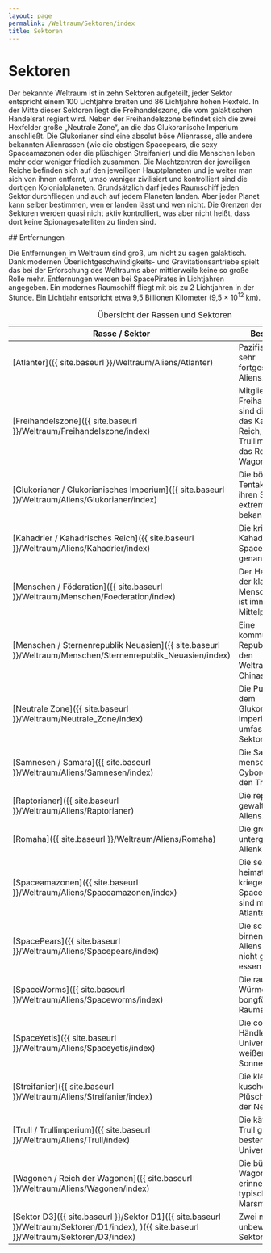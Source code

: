 ```yaml
---
layout: page
permalink: /Weltraum/Sektoren/index
title: Sektoren
---
```



# Sektoren


Der bekannte Weltraum ist in zehn Sektoren aufgeteilt, jeder Sektor entspricht einem 100 Lichtjahre breiten und 86 Lichtjahre hohen Hexfeld. In der Mitte dieser Sektoren liegt die Freihandelszone, die vom galaktischen Handelsrat regiert wird. Neben der Freihandelszone befindet sich die zwei Hexfelder große „Neutrale Zone“, an die das Glukoranische Imperium anschließt. Die Glukorianer sind eine absolut böse Alienrasse, alle andere bekannten Alienrassen (wie die obstigen Spacepears, die sexy Spaceamazonen oder die plüschigen Streifanier) und die Menschen leben mehr oder weniger friedlich zusammen. Die Machtzentren der jeweiligen Reiche befinden sich auf den jeweiligen Hauptplaneten und je weiter man sich von ihnen entfernt, umso weniger zivilisiert und kontrolliert sind die dortigen Kolonialplaneten. Grundsätzlich darf jedes Raumschiff jeden Sektor durchfliegen und auch auf jedem Planeten landen. Aber jeder Planet kann selber bestimmen, wen er landen lässt und wen nicht. Die Grenzen der Sektoren werden quasi nicht aktiv kontrolliert, was aber nicht heißt, dass dort keine Spionagesatelliten zu finden sind.


<aside>
<div class="hinweis">
## Entfernungen

Die Entfernungen im Weltraum sind groß, um nicht zu sagen galaktisch. Dank modernen Überlichtgeschwindigkeits- und Gravitationsantriebe spielt das bei der Erforschung des Weltraums aber mittlerweile keine so große Rolle mehr. Entfernungen werden bei SpacePirates in Lichtjahren angegeben. Ein modernes Raumschiff fliegt mit bis zu 2 Lichtjahren in der Stunde. Ein Lichtjahr entspricht etwa 9,5 Billionen Kilometer (9,5 × 10<sup>12</sup> km).

</div>
</aside>
<table>
<caption>Übersicht der Rassen und Sektoren</caption>
<thead>
<tr><th>Rasse / Sektor</th><th>Beschreibung</th></tr>
</thead>
<tbody>
<tr><td>[Atlanter]({{ site.baseurl }}/Weltraum/Aliens/Atlanter)</td><td>Pazifistische, aber sehr fortgeschrittene Aliens.</td></tr>
<tr><td>[Freihandelszone]({{ site.baseurl }}/Weltraum/Freihandelszone/index)</td><td>Mitglieder der Freihandelszone sind die Föderation, das Kahadrisches Reich, das Trullimperium und das Reich der Wagonen.</td></tr>
<tr><td>[Glukorianer / Glukorianisches Imperium]({{ site.baseurl }}/Weltraum/Aliens/Glukorianer/index)</td><td>Die bösen Tentakelaliens. Über ihren Sektor ist nur extrem wenig bekannt.</td></tr>
<tr><td>[Kahadrier / Kahadrisches Reich]({{ site.baseurl }}/Weltraum/Aliens/Kahadrier/index)</td><td>Die kriegerischen Kahadrier, auch SpaceZwerge genannt.</td></tr>
<tr><td>[Menschen / Föderation]({{ site.baseurl }}/Weltraum/Menschen/Foederation/index)</td><td>Der Heimatsektor der klassischen Menschen. Die Erde ist immer noch ihr Mittelpunkt.</td></tr>
<tr><td>[Menschen / Sternenrepublik Neuasien]({{ site.baseurl }}/Weltraum/Menschen/Sternenrepublik_Neuasien/index)</td><td>Eine kommunistische Republik, die aus den Weltraumambitionen Chinas entstand.</td></tr>
<tr><td>[Neutrale Zone]({{ site.baseurl }}/Weltraum/Neutrale_Zone/index)</td><td>Die Pufferzone vor dem Glukorianischen Imperium, sie umfasst zwei Sektoren.</td></tr>
<tr><td>[Samnesen / Samara]({{ site.baseurl }}/Weltraum/Aliens/Samnesen/index)</td><td>Die Samnesen sind menschenähnliche Cyborgs und mit den Trull verfeindet.</td></tr>
<tr><td>[Raptorianer]({{ site.baseurl }}/Weltraum/Aliens/Raptorianer)</td><td>Die reptilienartigen, gewaltbereiten Aliens.</td></tr>
<tr><td>[Romaha]({{ site.baseurl }}/Weltraum/Aliens/Romaha)</td><td>Die großartige, untergegangene Alienkultur.</td></tr>
<tr><td>[Spaceamazonen]({{ site.baseurl }}/Weltraum/Aliens/Spaceamazonen/index)</td><td>Die sexy heimatlosen und kriegerischen Spaceamazonen sind mit den Atlantern verfeindet.</td></tr>
<tr><td>[SpacePears]({{ site.baseurl }}/Weltraum/Aliens/Spacepears/index)</td><td>Die schwebende, birnenförmige Aliens mit denen nicht gut Kirschen essen ist.</td></tr>
<tr><td>[SpaceWorms]({{ site.baseurl }}/Weltraum/Aliens/Spaceworms/index)</td><td>Die rauchenden Würmer mit ihren bongförmigen Raumstationen.</td></tr>
<tr><td>[SpaceYetis]({{ site.baseurl }}/Weltraum/Aliens/Spaceyetis/index)</td><td>Die coolsten Händler des Universums mit weißem Fell und Sonnenbrille.</td></tr>
<tr><td>[Streifanier]({{ site.baseurl }}/Weltraum/Aliens/Streifanier/index)</td><td>Die kleinen, kuscheligen Plüschteddies aus der Neutralen Zone.</td></tr>
<tr><td>[Trull / Trullimperium]({{ site.baseurl }}/Weltraum/Aliens/Trull/index)</td><td>Die käferähnlichen Trull gelten als die besten Händler des Universums.</td></tr>
<tr><td>[Wagonen / Reich der Wagonen]({{ site.baseurl }}/Weltraum/Aliens/Wagonen/index)</td><td>Die bürokratischen Wagonen. Sie erinnern an die typischen Marsmenschen.</td></tr>
<tr><td>[Sektor D3]({{ site.baseurl }}/Sektor D1]({{ site.baseurl }}/Weltraum/Sektoren/D1/index), )({{ site.baseurl }}/Weltraum/Sektoren/D3/index)</td><td>Zwei nahezu unbewohnte Sektoren.</td></tr>
</tbody>
</table>

